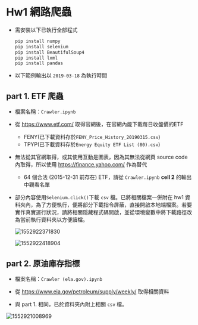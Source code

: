 # Hw1 網路爬蟲


- 需安裝以下已執行全部程式

  ```makefile
  pip install numpy
  pip install selenium
  pip install BeautifulSoup4
  pip install lxml
  pip install pandas
  ```

- 以下範例輸出以 `2019-03-18` 為執行時間

## part 1. ETF 爬蟲

- 檔案名稱：`Crawler.ipynb`

- 從 <https://www.etf.com/> 取得官網後，在官網內能下載每日收盤價的ETF

  - FENY(已下載資料存於`FENY_Price_History_20190315.csv`)
  - TPYP(已下載資料存於`Energy Equity ETF List (80).csv`)

- 無法從其官網取得，或其使用互動是圖表，因為其無法從網頁 source code 內取得，所以使用 <https://finance.yahoo.com/> 作為替代

  - 64 個合法 (2015-12-31 前存在) ETF，請從 `Crawler.ipynb` **cell 2** 的輸出中觀看名單

- 部分內容使用`Selenium.click()`下載 `csv` 檔。已將相關檔案一併附在 hw1 資料夾內，為了方便執行，便將部分下載指令屏蔽，直接開啟本地端檔案。若要實作真實運行狀況，請將相關隱藏程式碼開啟，並從環境變數中將下載路徑改為當前執行資料夾以方便讀檔。

  ![1552922371830](C:\Users\yo930\AppData\Roaming\Typora\typora-user-images\1552922371830.png)

  ![1552922418904](C:\Users\yo930\AppData\Roaming\Typora\typora-user-images\1552922418904.png)

## part 2. 原油庫存指標

- 檔案名稱：`Crawler (ela.gov).ipynb`

- 從 <https://www.eia.gov/petroleum/supply/weekly/> 取得相關資料
- 與 part 1. 相同，已於資料夾內附上相關 `csv` 檔。

![1552921008969](C:\Users\yo930\AppData\Roaming\Typora\typora-user-images\1552921008969.png)